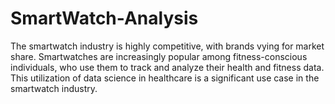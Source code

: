 # SmartWatch-Analysis
The smartwatch industry is highly competitive, with brands vying for market share. Smartwatches are increasingly popular among fitness-conscious individuals, who use them to track and analyze their health and fitness data. This utilization of data science in healthcare is a significant use case in the smartwatch industry.
